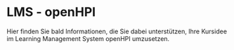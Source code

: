 # LMS - openHPI

Hier finden Sie bald Informationen, die Sie dabei unterstützen, Ihre Kursidee im Learning Management System openHPI umzusetzen. 
